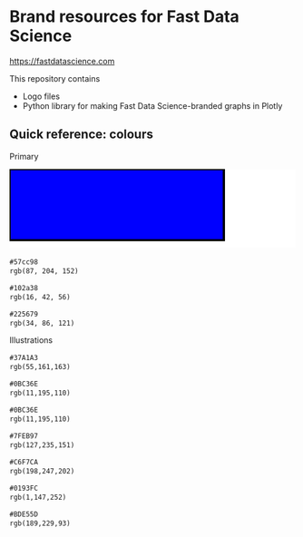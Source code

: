# Brand resources for Fast Data Science

https://fastdatascience.com

This repository contains

* Logo files
* Python library for making Fast Data Science-branded graphs in Plotly

## Quick reference: colours

Primary

![colours/test.svg](colours/test.svg)

```
#57cc98 
rgb(87, 204, 152)
```

```
#102a38 
rgb(16, 42, 56)
```

```
#225679 
rgb(34, 86, 121)
```


Illustrations

```
#37A1A3
rgb(55,161,163)
```

```
#0BC36E
rgb(11,195,110)
```

```
#0BC36E
rgb(11,195,110)
```

```
#7FEB97
rgb(127,235,151)
```

```
#C6F7CA
rgb(198,247,202)
```

```
#0193FC
rgb(1,147,252)
```

```
#BDE55D
rgb(189,229,93)
```
